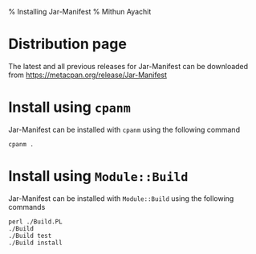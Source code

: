 % Installing Jar-Manifest
% Mithun Ayachit

# Distribution page

The latest and all previous releases for Jar-Manifest can be downloaded from https://metacpan.org/release/Jar-Manifest

# Install using `cpanm`

Jar-Manifest can be installed with `cpanm` using the following command

	cpanm .

# Install using `Module::Build`

Jar-Manifest can be installed with `Module::Build` using the following commands

	perl ./Build.PL
	./Build
	./Build test
	./Build install
